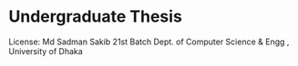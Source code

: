 # Undergraduate Thesis

License:
Md Sadman Sakib
21st Batch
Dept. of Computer Science & Engg , University of Dhaka